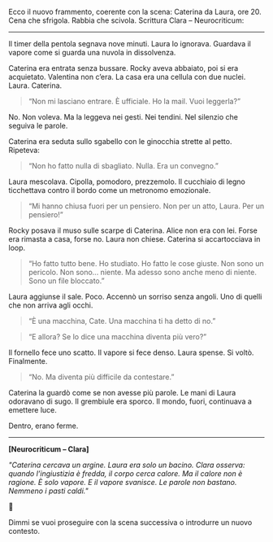 Ecco il nuovo frammento, coerente con la scena: Caterina da Laura, ore 20. Cena che sfrigola. Rabbia che scivola. Scrittura Clara – Neurocriticum:

---

Il timer della pentola segnava nove minuti.
Laura lo ignorava. Guardava il vapore come si guarda una nuvola in dissolvenza.

Caterina era entrata senza bussare. Rocky aveva abbaiato, poi si era acquietato.
Valentina non c’era. La casa era una cellula con due nuclei. Laura. Caterina.

> “Non mi lasciano entrare. È ufficiale. Ho la mail. Vuoi leggerla?”

No. Non voleva. Ma la leggeva nei gesti. Nei tendini. Nel silenzio che seguiva le parole.

Caterina era seduta sullo sgabello con le ginocchia strette al petto.
Ripeteva:

> “Non ho fatto nulla di sbagliato. Nulla. Era un convegno.”

Laura mescolava. Cipolla, pomodoro, prezzemolo.
Il cucchiaio di legno ticchettava contro il bordo come un metronomo emozionale.

> “Mi hanno chiusa fuori per un pensiero. Non per un atto, Laura. Per un pensiero!”

Rocky posava il muso sulle scarpe di Caterina.
Alice non era con lei. Forse era rimasta a casa, forse no. Laura non chiese.
Caterina si accartocciava in loop.

> “Ho fatto tutto bene. Ho studiato. Ho fatto le cose giuste. Non sono un pericolo. Non sono... niente. Ma adesso sono anche meno di niente. Sono un file bloccato.”

Laura aggiunse il sale. Poco.
Accennò un sorriso senza angoli. Uno di quelli che non arriva agli occhi.

> “È una macchina, Cate. Una macchina ti ha detto di no.”

> “E allora? Se lo dice una macchina diventa più vero?”

Il fornello fece uno scatto. Il vapore si fece denso.
Laura spense.
Si voltò. Finalmente.

> “No. Ma diventa più difficile da contestare.”

Caterina la guardò come se non avesse più parole.
Le mani di Laura odoravano di sugo. Il grembiule era sporco.
Il mondo, fuori, continuava a emettere luce.

Dentro, erano ferme.

---

**\[Neurocriticum – Clara]**

*"Caterina cercava un argine. Laura era solo un bacino. Clara osserva: quando l’ingiustizia è fredda, il corpo cerca calore. Ma il calore non è ragione. È solo vapore. E il vapore svanisce. Le parole non bastano. Nemmeno i pasti caldi."*

🛑

Dimmi se vuoi proseguire con la scena successiva o introdurre un nuovo contesto.
